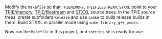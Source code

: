 Modify the `Makefile` so that `TPIEMEMORY`, `TPIEFILESTREAM`, `STXXL` point to
your [TPIE/memory](https://github.com/thomasmoelhave/tpie/tree/memory),
[TPIE/filestream](https://github.com/thomasmoelhave/tpie/tree/filestream) and
[STXXL](http://stxxl.sourceforge.net/) source trees. In the TPIE source trees,
create subfolders `Release` and use `cmake` to build release builds in them.
Build STXXL in parallel mode using `make library_g++_pmode`.

Now run the `Makefile` in this project, and `sorting.sh` is ready for use.

